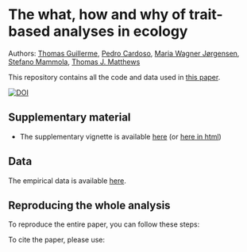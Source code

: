 # The what, how and why of trait-based analyses in ecology

Authors: [Thomas Guillerme](https://github/TGuillerme), [Pedro Cardoso](), [Maria Wagner Jørgensen](), [Stefano Mammola](), [Thomas J. Matthews]()

This repository contains all the code and data used in [this paper](preprint).

[![DOI](zenodo)](zenodo)

## Supplementary material

 <!-- * The supplementary tables and figures mentioned in the main text is available from [here](). -->
 * The supplementary vignette is available [here]() (or [here in html]())

## Data

The empirical data is available [here]().

## Reproducing the whole analysis

To reproduce the entire paper, you can follow these steps:

<!--  1. **Data download**: you can get the raw (and processed `mcmcmcglmmm` data) from [here](https://figshare.com/articles/dataset/Innovation_and_elaboration_on_the_avian_tree_of_life/20480355).
 2. **Data and packages preparation**: run the following scripts `01-Data_preparation.Rmd` to generate the base data for the anlysis (the shapespace and the cleaned tree distribution). This script takes approximatively 5 minutes to run.
 3. **mcmcmcglmmm analysis** OPTIONAL: this script (`02-mcmcmcglmmm_analysis.Rmd`) calculates the pGLMM model. It takes 3 CPU years to run and requires some manipulations on a cluster so can be skipped by directly using the data provided in `Data/Processed`. If you have difficulties reruning this analyses or a modification thereof please contact [Thomas](mailto:guillert@tcd.ie). For a more manageable example, you can refer to the [reproducible vignette](https://raw.rawgit.net/TGuillerme/mcmcmcglmmm/main/inst/MCMCglmm_mini_chains.html).
 4. **Measuring elaboration and innovation**: run the script `03-Elaboration_innovation_analysis.Rmd` to calculate all the elaboration and innovation data and data subsections for plotting. This script computes the core calculations of the project. For a smaller example, you can refer to the [reproducible vignette](https://raw.rawgit.net/TGuillerme/dispRity/master/inst/vignettes/Projection_analysis.html).
 5. **Plotting the ellipses for each group**: run the script `05-Figure_with_phylogeny.Rmd` to reproduce figure 1. 
 6. **Plotting the phylogeny**: run the script `04-Figure_with_ellipse_scalling_and_8D_histograms.Rmd` to reproduce figure 2.
 7. **Elaboration and innovation statistics**: run the script `07-Orthogonality_and_statistics.Rmd` to calculate the elaboration and innovation statistics in the manuscript and reproduce figure 3 and 4.
 8. **Supplementary materials**: runt the script `08-Supplementary_figures_tables.Rmd` to compile the supplementary materials and the script `09-Figure_key.Rmd` to specifically reproduce the cheat sheet figure.
 -->


<!-- ## Citing this work -->

To cite the paper, please use:
 <!-- * Preprint -->

<!-- To cite this repository, please use:
 * Thomas Guillerme, & Natalie Cooper. (2022). TGuillerme/elaboration_exploration_bird_beaks: v0.1-preprint (v0.1). Zenodo. [https://doi.org/10.5281/zenodo.6984934](https://doi.org/10.5281/zenodo.6984934)
 -->
